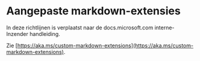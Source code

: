 # <a name="custom-markdown-extensions"></a>Aangepaste markdown-extensies

In deze richtlijnen is verplaatst naar de docs.microsoft.com interne-Inzender handleiding.

Zie [https://aka.ms/custom-markdown-extensions](https://aka.ms/custom-markdown-extensions).
